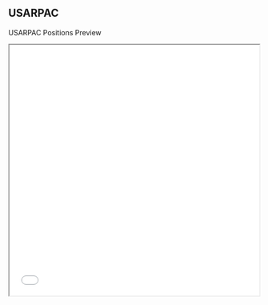 ## USARPAC 

USARPAC Positions Preview

<iframe src ="m.html" height = "500" width = "500"></iframe>
